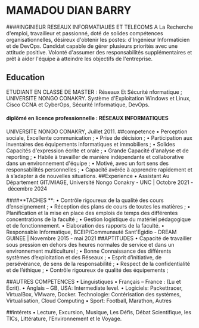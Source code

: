 # MAMADOU DIAN BARRY
####INGINIEUR RESEAUX  INFORMATIAUES ET TELECOMS
A La Recherche d'emploi, travailleur et passionné, doté de solides compétences organisationnelles, 
désireux d'obtenir les postes: d'Ingénieur Informaticien et de DevOps. 
Candidat capable de gérer plusieurs priorités avec une attitude positive. 
Volonté d'assumer des responsabilités supplémentaires et prêt à aider l'équipe à atteindre les objectifs de l'entreprise.
## Education
ETUDIANT EN CLASSE DE MASTER : Réseaux Et Sécurité nformatique ;
UNIVERSITE NONGO CONAKRY.
Système d'Exploitation Windows et Linux, Cisco CCNA et CyberOps, Sécurité Informatique, DevOps.
#### diplômé en licence professionnelle : RÉSEAUX INFORMATIQUES
UNIVERSITE NONGO CONAKRY, Juillet 2011.
##competence
    • Perception sociale, Excellente communication ;
    •  Prise de décision ;
    • Participation aux inventaires des équipements informatiques et immobiliers ;
    • Solides Capacités d'expression écrite et orale ;
    • Grande Capacité d'analyse et de reporting ;
    • Habile à travailler de manière indépendante et collaborative dans un environnement d'équipe ;
    • Motivé, avec un fort sens des responsabilités personnelles ;
    • Capacité avérée à apprendre rapidement et à s’adapter à de nouvelles situations.
##Experience
    • Assistant Au Département GIT/MIAGE, Université Nongo Conakry - UNC | Octobre 2021 - décembre 2024

####**TACHES **: 
    • Contrôle rigoureux de la qualité des cours d’enseignement ;
    • Réception des plans de cours de toutes les matières ;
    • Planification et la mise en place des emplois de temps des différentes concentrations de la faculté ; 
    • Gestion logistique du matériel pédagogique et de fonctionnement.
    • Elaboration des rapports de la faculté.
    • Responsable Informatique, BCEIP/Communauté Sant'Egidio - DREAM GUINEE | Novembre 2015 - mai 2021
##APTITUDES 
    • Capacité de travailler sous pression en dehors des heures normales de service et dans un environnement multiculturel ;
    • Bonne Connaissance des différents systèmes d’exploitation et des Réseaux ;
    • Esprit d’initiative, de persévérance, de sens de la responsabilité ;
    • Respect de la confidentialité et de l’éthique ;
    • Contrôle rigoureux de qualité des équipements ;
    
##AUTRES COMPETENCES 
    • Linguistiques 
    • Français – France : (Lu et Écrit). 
    • Anglais – GB, USA: Intermediate level.
    • Logiciels: Packettracer, VirtualBox, VMware, Docker. 
      Technologie: Contérisation des systèmes, Virtualisation, Cloud Computing
    • Sport: Football, Marathon, Autres 

##intérets
    • Lecture, Excursion, Musique, Les Défis, Débat Scientifique, les TICs, Littérature, l’Environnement et le Voyage.





